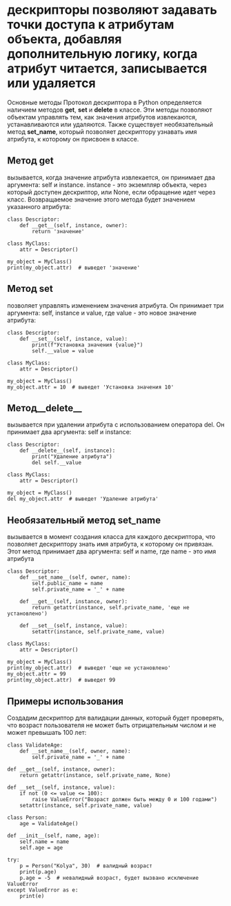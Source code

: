# дескрипторы позволяют задавать точки доступа к атрибутам объекта, добавляя дополнительную логику, когда атрибут читается, записывается или удаляется

Основные методы
Протокол дескриптора в Python определяется наличием методов __get__, __set__ и __delete__ в классе. Эти методы позволяют объектам управлять тем, как значения атрибутов извлекаются, устанавливаются или удаляются. Также существует необязательный метод __set_name__, который позволяет дескриптору узнавать имя атрибута, к которому он присвоен в классе.

## Метод __get__

вызывается, когда значение атрибута извлекается, он принимает два аргумента: self и instance. instance - это экземпляр объекта, через который доступен дескриптор, или None, если обращение идет через класс. Возвращаемое значение этого метода будет значением указанного атрибута:

    class Descriptor:
        def __get__(self, instance, owner):
            return 'значение'
    
    class MyClass:
        attr = Descriptor()
    
    my_object = MyClass()
    print(my_object.attr)  # выведет 'значение'

## Метод __set__

позволяет управлять изменением значения атрибута. Он принимает три аргумента: self, instance и value, где value - это новое значение атрибута:

    class Descriptor:
        def __set__(self, instance, value):
            print(f"Установка значения {value}")
            self.__value = value
    
    class MyClass:
        attr = Descriptor()
    
    my_object = MyClass()
    my_object.attr = 10  # выведет 'Установка значения 10'

## Метод__delete__

вызывается при удалении атрибута с использованием оператора del. Он принимает два аргумента: self и instance:

    class Descriptor:
        def __delete__(self, instance):
            print("Удаление атрибута")
            del self.__value
    
    class MyClass:
        attr = Descriptor()
    
    my_object = MyClass()
    del my_object.attr  # выведет 'Удаление атрибута'

## Необязательный метод __set_name__

 вызывается в момент создания класса для каждого дескриптора, что позволяет дескриптору знать имя атрибута, к которому он привязан. Этот метод принимает два аргумента: self и name, где name - это имя атрибута

    class Descriptor:
        def __set_name__(self, owner, name):
            self.public_name = name
            self.private_name = '_' + name
    
        def __get__(self, instance, owner):
            return getattr(instance, self.private_name, 'еще не установлено')
    
        def __set__(self, instance, value):
            setattr(instance, self.private_name, value)
    
    class MyClass:
        attr = Descriptor()
    
    my_object = MyClass()
    print(my_object.attr)  # выведет 'еще не установлено'
    my_object.attr = 99
    print(my_object.attr)  # выведет 99

## Примеры использования

Создадим дескриптор для валидации данных, который будет проверять, что возраст пользователя не может быть отрицательным числом и не может превышать 100 лет:

    class ValidateAge:
        def __set_name__(self, owner, name):
            self.private_name = '_' + name

    def __get__(self, instance, owner):
        return getattr(instance, self.private_name, None)

    def __set__(self, instance, value):
        if not (0 <= value <= 100):
            raise ValueError("Возраст должен быть между 0 и 100 годами")
        setattr(instance, self.private_name, value)
    
    class Person:
        age = ValidateAge()

    def __init__(self, name, age):
        self.name = name
        self.age = age

    try:
        p = Person("Kolya", 30)  # валидный возраст
        print(p.age)
        p.age = -5  # невалидный возраст, будет вызвано исключение ValueError
    except ValueError as e:
        print(e)
